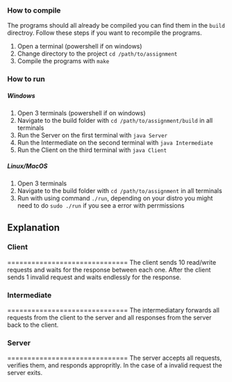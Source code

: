 ### How to compile
The programs should all already be compiled you can find them in the `build` directroy.
Follow these steps if you want to recompile the programs.

1. Open a terminal (powershell if on windows)
2. Change directory to the project `cd /path/to/assignment`
3. Compile the programs with `make`

### How to run
##### Windows
1. Open 3 terminals (powershell if on windows)
2. Navigate to the build folder with `cd /path/to/assignment/build` in all terminals
3. Run the Server on the first terminal with `java Server`
4. Run the Intermediate on the second terminal with `java Intermediate`
5. Run the Client on the third terminal with `java Client`

##### Linux/MacOS
1. Open 3 terminals
2. Navigate to the build folder with `cd /path/to/assignment` in all terminals
3. Run with using command `./run`, depending on your distro you might need to do `sudo ./run` if you see a error with perrmissions


## Explanation
### Client
==============================
The client sends 10 read/write requests and waits for the response between each one. After the client sends 1 invalid request and waits endlessly for the response.

### Intermediate
==============================
The intermediatary forwards all requests from the client to the server and all responses from the server back to the client.

### Server
==============================
The server accepts all requests, verifies them, and responds appropritly. In the case of a invalid request the server exits.
